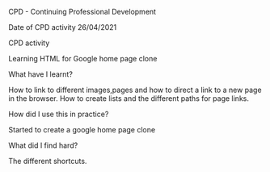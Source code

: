 CPD - Continuing Professional Development

Date of CPD activity
26/04/2021

CPD activity

Learning HTML for Google home page clone 

What have I learnt?

How to link to different images,pages and how to direct a link to a new page in the browser. How to create lists and the different paths for page links. 

How did I use this in practice?

Started to create a google home page clone 

What did I find hard?

The different shortcuts. 
